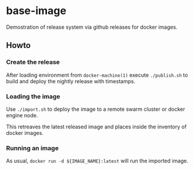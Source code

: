 # base-image

Demostration of release system via github releases for docker images.

## Howto


### Create the release
After loading environment from `docker-machine(1)` execute `./publish.sh` to 
build and deploy the nightly release with timestamps.

### Loading the image
Use `./import.sh` to deploy the image to a remote swarm cluster or docker 
engine node.

This retreaves the latest released image and places inside the inventory of
docker images.

### Running an image

As usual, `docker run -d ${IMAGE_NAME}:latest` will run the imported image.
